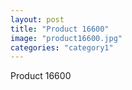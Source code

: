```yaml
---
layout: post
title: "Product 16600"
image: "product16600.jpg"
categories: "category1"
---
```

Product 16600
